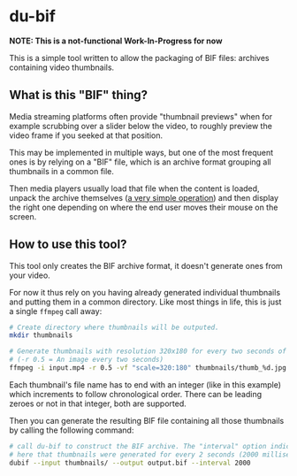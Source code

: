# du-bif

**NOTE: This is a not-functional Work-In-Progress for now**

This is a simple tool written to allow the packaging of BIF files: archives
containing video thumbnails.

## What is this "BIF" thing?

Media streaming platforms often provide "thumbnail previews" when for example
scrubbing over a slider below the video, to roughly preview the video frame
if you seeked at that position.

This may be implemented in multiple ways, but one of the most frequent ones is
by relying on a "BIF" file, which is an archive format grouping all thumbnails
in a common file.

Then media players usually load that file when the content is loaded, unpack the
archive themselves ([a very simple
operation](https://github.com/peaBerberian/rx-player/blob/82796cfebbe2e2fe51603b312824d6481ac699fb/src/parsers/images/bif.ts#L49-L143))
and then display the right one depending on where the end user moves their mouse
on the screen.

## How to use this tool?

This tool only creates the BIF archive format, it doesn't generate ones from
your video.

For now it thus rely on you having already generated individual thumbnails and
putting them in a common directory.
Like most things in life, this is just a single `ffmpeg` call away:

```sh
# Create directory where thumbnails will be outputed.
mkdir thumbnails

# Generate thumbnails with resolution 320x180 for every two seconds of content
# (-r 0.5 = An image every two seconds)
ffmpeg -i input.mp4 -r 0.5 -vf "scale=320:180" thumbnails/thumb_%d.jpg
```

Each thumbnail's file name has to end with an integer (like in this example)
which increments to follow chronological order. There can be leading zeroes or
not in that integer, both are supported.

Then you can generate the resulting BIF file containing all those thumbnails by
calling the following command:

```sh
# call du-bif to construct the BIF archive. The "interval" option indicates
# here that thumbnails were generated for every 2 seconds (2000 milliseconds).
dubif --input thumbnails/ --output output.bif --interval 2000
```
